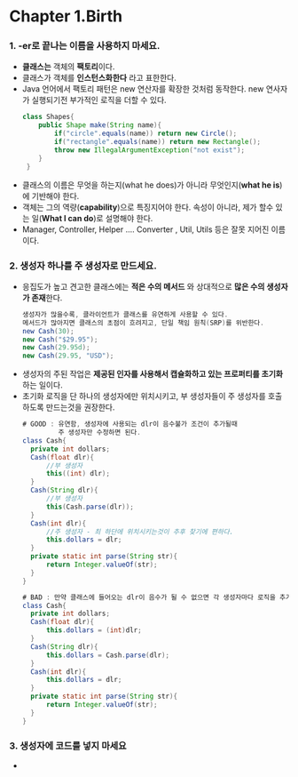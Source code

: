 # Chapter 1.Birth

### 1. -er로 끝나는 이름을 사용하지 마세요.

- **클래스는** 객체의 **팩토리**이다.
- 클래스가 객체를 **인스턴스화한다** 라고 표한한다.
- Java 언어에서 팩토리 패턴은 new 연산자를 확장한 것처럼 동작한다.
  new 연사자가 실행되기전 부가적인 로직을 더할 수 있다.
    ````java
    class Shapes{
        public Shape make(String name){
            if("circle".equals(name)) return new Circle();
            if("rectangle".equals(name)) return new Rectangle();
            throw new IllegalArgumentException("not exist");
        }
     }
    ````
- 클래스의 이름은 무엇을 하는지(what he does)가 아니라 무엇인지(**what he is**)에 기반해야 한다.
- 객체는 그의 역량(**capability**)으로 특징지어야 한다. 속성이 아니라, 제가 할수 있는 일(**What I can do**)로 설명해야 한다.
- Manager, Controller, Helper .... Converter , Util, Utils 등은 잘못 지어진 이름이다.

### 2. 생성자 하나를 주 생성자로 만드세요.
- 응집도가 높고 견고한 클래스에는 **적은 수의 메서드** 와 상대적으로 **많은 수의 생성자가 존재**한다.
  ````java
  생성자가 많을수록, 클라이언트가 클래스를 유연하게 사용할 수 있다.
  메서드가 많아지면 클래스의 초점이 흐려지고, 단일 책임 원칙(SRP)를 위반한다.
  new Cash(30);
  new Cash("$29.95");
  new Cash(29.95d);
  new Cash(29.95, "USD");
  ````
- 생성자의 주된 작업은 **제공된 인자를 사용해서 캡슐화하고 있는 프로퍼티를 초기화**하는 일이다.
- 초기화 로직을 단 하나의 생성자에만 위치시키고, 부 생성자들이 주 생성자를 호출하도록 만드는것을 권장한다.
  ````java
  # GOOD : 유연함, 생성자에 사용되는 dlr이 음수불가 조건이 추가될때
           주 생성자만 수정하면 된다.
  class Cash{
    private int dollars;
    Cash(float dlr){
        //부 생성자
        this((int) dlr);
    }
    Cash(String dlr){
        //부 생성자
        this(Cash.parse(dlr));
    }
    Cash(int dlr){
        //주 생성자 - 최 하단에 위치시키는것이 추후 찾기에 편하다.
        this.dollars = dlr;
    }
    private static int parse(String str){
        return Integer.valueOf(str);
    } 
  }
  ````
  ````java
  # BAD : 만약 클래스에 들어오는 dlr이 음수가 될 수 없으면 각 생성자마다 로직을 추가해야 한다.
  class Cash{
    private int dollars;
    Cash(float dlr){
        this.dollars = (int)dlr;
    }
    Cash(String dlr){
        this.dollars = Cash.parse(dlr);
    }
    Cash(int dlr){
        this.dollars = dlr;
    }
    private static int parse(String str){
        return Integer.valueOf(str);
    } 
  }
  ````  

### 3. 생성자에 코드를 넣지 마세요
- 